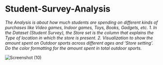# Student-Survey-Analysis

*The Analysis is about how much students are spending on different kinds of purchases
like Video games, Indoor games, Toys, Books, Gadgets, etc.*
*1. In the Dataset (Student Survey), the Store set is the column that explains the Type of location in which the store is present.*
*2. Visualization to show the amount spent on Outdoor sports across different ages and ‘Store setting’. Do the color formatting for the amount spent in total outdoor sports.*

![Screenshot (10)](https://user-images.githubusercontent.com/112393761/191001828-7e0dd78b-d0ac-4e2c-88a8-1f0b83b12504.png)
